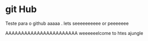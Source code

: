 # git Hub

Teste para o github
aaaaa
.
lets seeeeeeeeee or peeeeeee


AAAAAAAAAAAAAAAAAAAAAAA weeeeeelcome to htes ajungle
